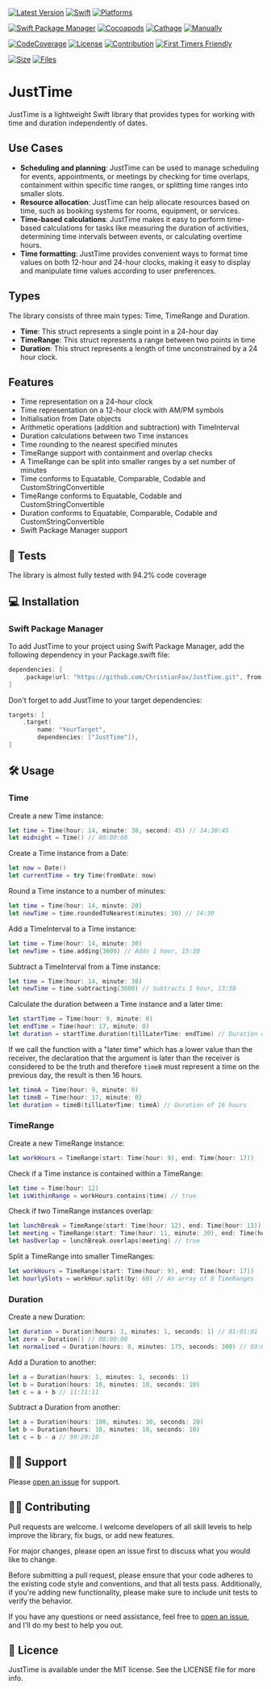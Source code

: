 [![Latest Version](https://img.shields.io/github/v/tag/ChristianFox/JustTime?sort=semver&label=Version&color=orange)](https://github.com/ChristianFox/JustTime/)
[![Swift](https://img.shields.io/badge/Swift-5.7-orange)](https://img.shields.io/badge/Swift-5.7-orange)
[![Platforms](https://img.shields.io/badge/Platforms-macOS_iOS_tvOS_watchOS_Linux_Windows-orange)](https://img.shields.io/badge/Platforms-macOS_iOS_tvOS_watchOS_Linux_Windows-orange)

[![Swift Package Manager](https://img.shields.io/badge/Swift_Package_Manager-yes-green)](https://img.shields.io/badge/Swift_Package_Manager-yes-green)
[![Cocoapods](https://img.shields.io/badge/Cocoapods-no-red)](https://img.shields.io/badge/Cocoapods-no-red)
[![Cathage](https://img.shields.io/badge/Cathage-no-red)](https://img.shields.io/badge/Cathage-no-red)
[![Manually](https://img.shields.io/badge/Manual_Import-yes-green)](https://img.shields.io/badge/Manually_Added-sure-green)

[![CodeCoverage](https://img.shields.io/badge/Code%20Coverage-94.2%25-green)](https://img.shields.io/badge/Code%20Coverage-94.2%25-green)
[![License](https://img.shields.io/badge/license-mit-blue.svg)](https://github.com/ChristianFox/JustTime/blob/master/LICENSE)
[![Contribution](https://img.shields.io/badge/Contributions-Welcome-blue)](https://github.com/ChristianFox/JustTime/labels/contribute)
[![First Timers Friendly](https://img.shields.io/badge/First_Timers-Welcome-blue)](https://github.com/ChristianFox/JustTime/labels/contribute)

[![Size](https://img.shields.io/github/repo-size/ChristianFox/JustTime?color=orange)](https://img.shields.io/github/repo-size/ChristianFox/JustTime?color=orange)
[![Files](https://img.shields.io/github/directory-file-count/ChristianFox/JustTime?color=orange)](https://img.shields.io/github/directory-file-count/ChristianFox/JustTime?color=orange)


# JustTime

JustTime is a lightweight Swift library that provides types for working with time and duration independently of dates. 

## Use Cases
- **Scheduling and planning**: JustTime can be used to manage scheduling for events, appointments, or meetings by checking for time overlaps, containment within specific time ranges, or splitting time ranges into smaller slots.
- **Resource allocation**: JustTime can help allocate resources based on time, such as booking systems for rooms, equipment, or services.
- **Time-based calculations**: JustTime makes it easy to perform time-based calculations for tasks like measuring the duration of activities, determining time intervals between events, or calculating overtime hours.
- **Time formatting**: JustTime provides convenient ways to format time values on both 12-hour and 24-hour clocks, making it easy to display and manipulate time values according to user preferences.

## Types

The library consists of three main types: Time, TimeRange and Duration. 

- **Time**: This struct represents a single point in a 24-hour day
- **TimeRange**: This struct represents a range between two points in time
- **Duration**: This struct represents a length of time unconstrained by a 24 hour clock.

## Features

- Time representation on a 24-hour clock
- Time representation on a 12-hour clock with AM/PM symbols
- Initialisation from Date objects
- Arithmetic operations (addition and subtraction) with TimeInterval
- Duration calculations between two Time instances
- Time rounding to the nearest specified minutes
- TimeRange support with containment and overlap checks
- A TimeRange can be split into smaller ranges by a set number of minutes
- Time conforms to Equatable, Comparable, Codable and CustomStringConvertible
- TimeRange conforms to Equatable, Codable and CustomStringConvertible
- Duration conforms to Equatable, Comparable, Codable and CustomStringConvertible
- Swift Package Manager support

## 🧪 Tests

The library is almost fully tested with 94.2% code coverage

## 💻 Installation

### Swift Package Manager
To add JustTime to your project using Swift Package Manager, add the following dependency in your Package.swift file:

```swift
dependencies: [
    .package(url: "https://github.com/ChristianFox/JustTime.git", from: "1.0.0")
]
```

Don't forget to add JustTime to your target dependencies:

```swift
targets: [
    .target(
        name: "YourTarget",
        dependencies: ["JustTime"]),
]
```

## 🛠️ Usage

### Time

Create a new Time instance:

```swift
let time = Time(hour: 14, minute: 30, second: 45) // 14:30:45
let midnight = Time() // 00:00:00

```

Create a Time instance from a Date:

```swift
let now = Date()
let currentTime = try Time(fromDate: now)
```

Round a Time instance to a number of minutes:

```swift
let time = Time(hour: 14, minute: 20)
let newTime = time.roundedToNearest(minutes: 30) // 14:30
```

Add a TimeInterval to a Time instance:

```swift
let time = Time(hour: 14, minute: 30)
let newTime = time.adding(3600) // Adds 1 hour, 15:30
```

Subtract a TimeInterval from a Time instance:

```swift
let time = Time(hour: 14, minute: 30)
let newTime = time.subtracting(3600) // Subtracts 1 hour, 13:30
```

Calculate the duration between a Time instance and a later time:

```swift
let startTime = Time(hour: 9, minute: 0)
let endTime = Time(hour: 17, minute: 0)
let duration = startTime.duration(tillLaterTime: endTime) // Duration of 8 hours
```

If we call the function with a "later time" which has a lower value than the receiver, the declaration that the argument is later than the receiver is considered to be the truth and therefore `timeB` must represent a time on the previous day, the result is then 16 hours.

```swift
let timeA = Time(hour: 9, minute: 0)
let timeB = Time(hour: 17, minute: 0)
let duration = timeB(tillLaterTime: timeA) // Duration of 16 hours
```

### TimeRange

Create a new TimeRange instance:

```swift
let workHours = TimeRange(start: Time(hour: 9), end: Time(hour: 17))
```

Check if a Time instance is contained within a TimeRange:

```swift
let time = Time(hour: 12)
let isWithinRange = workHours.contains(time) // true
```

Check if two TimeRange instances overlap:

```swift
let lunchBreak = TimeRange(start: Time(hour: 12), end: Time(hour: 13))
let meeting = TimeRange(start: Time(hour: 11, minute: 30), end: Time(hour: 12, minute: 30))
let hasOverlap = lunchBreak.overlaps(meeting) // true
```

Split a TimeRange into smaller TimeRanges:

```swift
let workHours = TimeRange(start: Time(hour: 9), end: Time(hour: 17))
let hourlySlots = workHour.split(by: 60) // An array of 8 TimeRanges
```

### Duration

Create a new Duration:

```swift
let duration = Duration(hours: 1, minutes: 1, seconds: 1) // 01:01:01
let zero = Duration() // 00:00:00
let normalised = Duration(hours: 0, minutes: 175, seconds: 300) // 03:00:00
```

Add a Duration to another:

```swift
let a = Duration(hours: 1, minutes: 1, seconds: 1)
let b = Duration(hours: 10, minutes: 10, seconds: 10)
let c = a + b // 11:11:11
```

Subtract a Duration from another:

```swift
let a = Duration(hours: 100, minutes: 30, seconds: 20)
let b = Duration(hours: 10, minutes: 10, seconds: 10)
let c = b - a // 90:20:10
```

## 🐕‍🦺 Support

Please [open an issue](https://github.com/ChristianFox/JustTime/issues/new) for support.

## 👷‍♂️ Contributing

Pull requests are welcome. I welcome developers of all skill levels to help improve the library, fix bugs, or add new features. 

For major changes, please open an issue first to discuss what you would like to change.

Before submitting a pull request, please ensure that your code adheres to the existing code style and conventions, and that all tests pass. Additionally, if you're adding new functionality, please make sure to include unit tests to verify the behavior.

If you have any questions or need assistance, feel free to [open an issue](https://github.com/ChristianFox/JustTime/issues/new), and I'll do my best to help you out. 

## 🪪 Licence

JustTime is available under the MIT license. See the LICENSE file for more info.
